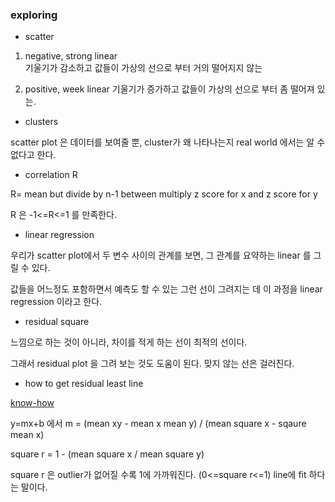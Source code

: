 ### exploring

+ scatter 

1. negative, strong linear  
기울기가 감소하고 값들이 가상의 선으로 부터 거의 떨어지지 않는  

2. positive, week linear
기울기가 증가하고 값들이 가상의 선으로 부터 좀 떨어져 있는.  

* clusters 

scatter plot 은 데이터를 보여줄 뿐, cluster가 왜 나타나는지 real world 에서는 알 수 없다고 한다.  

* correlation R

R= mean but divide by n-1 between multiply z score for x and z score for y  

R 은 -1<=R<=1 를 만족한다.  

* linear regression

우리가 scatter plot에서 두 변수 사이의 관계를 보면, 그 관계를 요약하는 linear 를 그릴 수 있다.  

값들을 어느정도 포함하면서 예측도 할 수 있는 그런 선이 그려지는 데 이 과정을 linear regression 이라고 한다.  

* residual square 

느낌으로 하는 것이 아니라, 차이를 적게 하는 선이 최적의 선이다.  

그래서 residual plot 을 그려 보는 것도 도움이 된다. 맞지 않는 선은 걸러진다.  

* how to get residual least line

[know-how](https://www.khanacademy.org/math/statistics-probability/describing-relationships-quantitative-data)

y=mx+b 에서 m = (mean xy - mean x mean y) / (mean square x - sqaure mean x)  

square r = 1 - (mean square x / mean square y)  

square r 은 outlier가 없어질 수록 1에 가까워진다. (0<=square r<=1) line에 fit 하다는 말이다.  

 